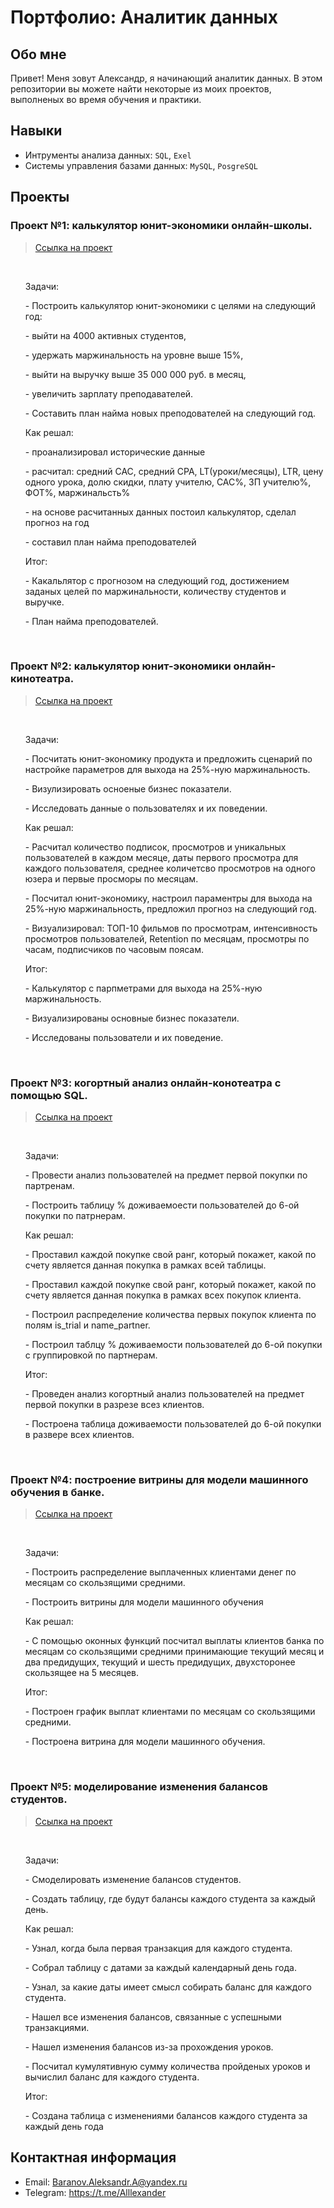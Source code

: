 # Портфолио: Аналитик данных
## Обо мне
Привет! Меня зовут Александр, я начинающий аналитик данных. В этом репозитории вы можете найти некоторые из моих проектов, выполненых во время обучения и практики.


## Навыки
- Интрументы анализа данных: ``SQL``, ``Exel``
- Системы управления базами данных: ``MySQL``, ``PosgreSQL``

## Проекты

### Пpоект №1: калькулятор юнит-экономики онлайн-школы.
> <a href="https://docs.google.com/spreadsheets/d/1bSqsOu1-nbPzzZ6Cn50QlmKxQwDvq0rX/edit?usp=sharing&ouid=109420760729254559985&rtpof=true&sd=true">Ссылка на проект</a>
<br>
<ol>
<p>Задачи:</p>
<p>- Построить калькулятор юнит-экономики с целями на следующий год:</p>
<p>- выйти на 4000 активных студентов,</p>
<p>- удержать маржинальность на уровне выше 15%,</p>
<p>- выйти на выручку выше 35 000 000 руб. в месяц,</p>
<p>- увеличить зарплату преподавателей.</p></li>  
<p>- Составить план найма новых преподователей на следующий год.</p>
<p>Как решал:</p>
<p>- проанализировал исторические данные</p>
<p>- расчитал: средний CAC, средний CPA, LT(уроки/месяцы), LTR, цену одного урока, долю скидки, плату учителю, CAC%, ЗП учителю%, ФОТ%, маржинальсть%</p>
<p>- на основе расчитанных данных постоил калькулятор, сделал прогноз на год</p>
<p>- составил план найма преподователей</p>
<p>Итог:</p>
<p>- Какальлятор с прогнозом на следующий год, достижением заданых целей по маржинальности, количеству студентов и выручке.</p>
<p>- План найма преподователей.</p>
</ol>
<br>

### Проект №2: калькулятор юнит-экономики онлайн-кинотеатра.
  > <a href="https://drive.google.com/drive/folders/1I25VvbKV4A8V_t5460ywRBcfGx5Rv1I_?usp=drive_link">Ссылка на проект</a>
<br>
<ol>
<p>Задачи:</p>
<p>- Посчитать юнит-экономику продукта и предложить сценарий по настройке параметров для выхода на 25%-ную маржинальность.</p>
<p>- Визулизировать осноеные бизнес показатели.</p>
<p>- Исследовать данные о пользователях и их поведении.</p>
<p>Как решал:</p>
<p>- Расчитал количество подписок, просмотров и уникальных пользователей в каждом месяце, даты первого просмотра для каждого пользователя, среднее количетсво просмотров на одного юзера и первые просморы по месяцам. </p>
<p>- Посчитал юнит-экономику, настроил параментры для выхода на 25%-ную маржинальность, предложил прогноз на следующий год.</p>
<p>- Визуализировал: ТОП-10 фильмов по просмотрам, интенсивность просмотров пользователей, Retention по месяцам, просмотры по часам, подписчиков по часовым поясам.</p>
<p>Итог:</p>  
<p>- Калькулятор с парпметрами для выхода на 25%-ную маржинальность.</p>
<p>- Визуализированы основные бизнес показатели.</p>
<p>- Исследованы пользователи и их поведение.</p>
</ol>
<br>

### Проект №3: когортный анализ онлайн-конотеатра с помощью SQL.
 > <a href="https://drive.google.com/drive/folders/1NbtyZpxRTNlemQfUdzV5oh_0Mi3toZO1?usp=drive_link">Ссылка на проект</a>
 <br>
<ol>
<p>Задачи:</p>
<p>- Провести анализ пользователей на предмет первой покупки по партренам.</p>
<p>- Построить таблицу % доживаемоести пользователей до 6-ой покупки по патрнерам.</p>
<p>Как решал:</p>
<p>- Проставил каждой покупке свой ранг, который покажет, какой по счету является данная покупка в рамках всей таблицы.</p>
<p>- Проставил каждой покупке свой ранг, который покажет, какой по счету является данная покупка в рамках всех покупок клиента.</p>
<p>- Построил распределение количества первых покупок клиента по полям is_trial и name_partner.</p>
<p>- Построил таблцу % доживаемости пользователей до 6-ой покупки с группировкой по партнерам.</p> 
<p>Итог:</p>  
<p>- Проведен анализ когортный анализ пользователей на предмет первой покупки в разрезе всез клиентов.</p>
<p>- Построена таблица доживаемости пользователей до 6-ой покупки в развере всех клиентов.</p>
</ol>
<br>  

### Проект №4: построение витрины для модели машинного обучения в банке.
> <a href="https://drive.google.com/drive/folders/1DLK7-FitO0rWXJMKUar6pJy_nz7IKu2t?usp=sharing">Ссылка на проект</a>
<br>
<ol>
<p>Задачи:</p>
<p>- Построить распределение выплаченных клиентами денег по месяцам со скользящими средними.</p>
<p>- Построить витрины для модели машинного обучения</p>
<p>Как решал:</p>
<p>- С помощью оконных функций посчитал выплаты клиентов банка по месяцам со скользящими средними принимающие текущий месяц и два предидущих, текущий и шесть предидущих, двухсторонее скользящее на 5 месяцев.</p>
<p>Итог:</p> 
<p>- Построен график выплат клиентами по месяцам со скользящими средними.</p>
<p>- Построена витрина для модели машинного обучения.</p>
</ol>
<br> 

### Проект №5: моделирование изменения балансов студентов.
> <a href="https://drive.google.com/drive/folders/1lemETDCoYaItalQX2M03Pf16GUusYbLi?usp=sharing">Ссылка на проект</a>
<br> 
<ol>
<p>Задачи:</p>
<p>- Смоделировать изменение балансов студентов.</p>
<p>- Cоздать таблицу, где будут балансы каждого студента за каждый день.</p>
<p>Как решал:</p>
<p>- Узнал, когда была первая транзакция для каждого студента.</p>
<p>- Собрал таблицу с датами за каждый календарный день года.</p>
<p>- Узнал, за какие даты имеет смысл собирать баланс для каждого студента.</p>
<p>- Нашел все изменения балансов, связанные с успешными транзакциями.</p>
<p>- Нашел изменения балансов из-за прохождения уроков.</p>
<p>- Посчитал кумулятивную сумму количества пройденых уроков и вычислил баланс для каждого студента.</p>
<p>Итог:</p> 
<p>- Создана таблица с изменениями балансов каждого студента за каждый день года</p>
</ol>

## Контактная информация
- Email: Baranov.Aleksandr.A@yandex.ru
- Telegram: https://t.me/Alllexander
